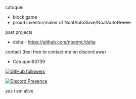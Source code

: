catuquei
- block game 
- proud inventor/maker of NoatAutoSlave/NoatAuto~~Groom~~

past projects
- delta - https://github.com/noatmc/delta


contact (feel free to contact me on discord awa)
- Catuquei#3739

[![GitHub followers](https://img.shields.io/github/followers/Catuquei.svg?style=social&label=Followers)](https://github.com/Catuquei?tab=followers)


[![Discord Presence](https://lanyard.cnrad.dev/api/531501086855397377)](https://discord.com/users/531501086855397377)

yes i am alive



